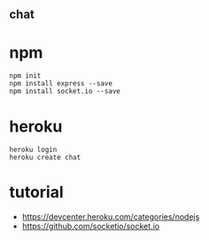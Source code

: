 chat
---

# npm

`npm init`  
`npm install express --save`  
`npm install socket.io --save`  

# heroku

`heroku login`  
`heroku create chat`  

# tutorial

* https://devcenter.heroku.com/categories/nodejs  
* https://github.com/socketio/socket.io  